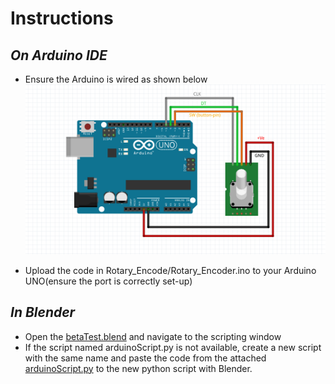 # Instructions

## _On Arduino IDE_
- Ensure the Arduino is wired as shown below 
![Wiring...](screenshots/rotary4blend.PNG?raw=true "Optional Title")

- Upload the code in Rotary_Encode/Rotary_Encoder.ino to your Arduino UNO(ensure the port is correctly set-up)

## _In Blender_
- Open the [betaTest.blend][blendfile] and navigate to the scripting window
- If the script named arduinoScript.py is not available, create a new script with the same name and paste the code from the attached [arduinoScript.py][script] to the new python script with Blender.




[script]: arduinoScript.py
[blendfile]: betaTest.blend
